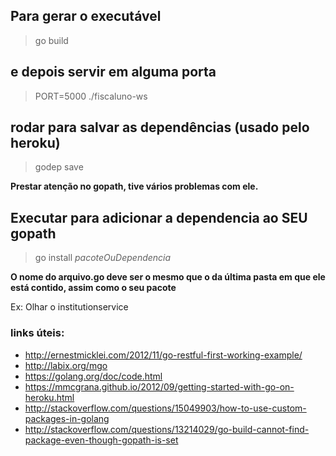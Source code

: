 ## Para gerar o executável
   > go build
## e depois servir em alguma porta
   > PORT=5000 ./fiscaluno-ws
## rodar para salvar as dependências (usado pelo heroku)
   > godep save

**Prestar atenção no gopath, tive vários problemas com ele.**

## Executar para adicionar a dependencia ao SEU gopath
   > go install *pacoteOuDependencia* 

**O nome do arquivo.go deve ser o mesmo que o da última pasta em que ele está contido, assim como o seu pacote**

Ex: Olhar o institutionservice

### links úteis:
- http://ernestmicklei.com/2012/11/go-restful-first-working-example/
- http://labix.org/mgo
- https://golang.org/doc/code.html
- https://mmcgrana.github.io/2012/09/getting-started-with-go-on-heroku.html
- http://stackoverflow.com/questions/15049903/how-to-use-custom-packages-in-golang
- http://stackoverflow.com/questions/13214029/go-build-cannot-find-package-even-though-gopath-is-set

